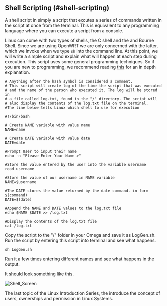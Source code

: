 ## Shell Scripting (#shell-scripting)

A shell script in simply a script that excutes a series of commands written in the script at once from the terminal. This is equivalent to any programming language where you can execute a script from a console. 

Linux can come with two types of shells, the C shell and the and Bourne Shell. Since we are using OpenWRT we are only concerned with the latter, which we invoke when we type `sh` into the command line. At this point, we will write a simple script and explain what will happen at each step during execution. This script uses some general programming techniques. So if you are new to programming, we recommend reading [this](http://www.tutorialspoint.com/unix/unix-what-is-shell.htm) for an in depth explanation.

```
# Anything after the hash symbol is considered a comment.
# This script will create log of the time the script that was executed
# and the name of the person who executed it. The log will be stored in
# a file called log.txt, found in the "/" directory. The script will 
# also display the contents of the log.txt file on the terminal. 
#The line below tells Linux which shell to use for execution

#!/bin/bash 

# Create NAME variable with value name
NAME=name 

# Create DATE variable with value date
DATE=date 

#Prompt User to input their name
echo -n "Please Enter Your Name >"

#Store the value entered by the user into the variable username
read username

#Store the value of our username in NAME variable
NAME=$username

#The DATE stores the value returned by the date command. in form $(command)
DATE=$(date)

#Append the NAME and DATE values to the log.txt file
echo $NAME $DATE >> /log.txt 

#Display the contents of the log.txt file
cat /log.txt
```

Copy the script to the "/" folder in your Omega and save it as LogGen.sh. Run the script by entering this script into terminal and see what happens. 

```
sh LogGen.sh
```

Run it a few times entering different names and see what happens in the output. 

It should look something like this.

![Shell_Screen](http://i.imgur.com/9Q9mRWm.png)

The last topic of the Linux Introduction Series, the introduce the concept of users, ownerships and permission in Linux Systems. 
